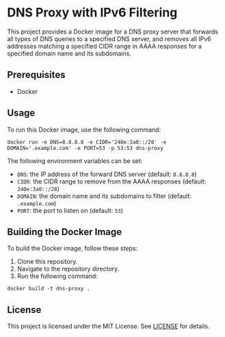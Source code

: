 # DNS Proxy with IPv6 Filtering

This project provides a Docker image for a DNS proxy server that forwards all types of DNS queries to a specified DNS server, and removes all IPv6 addresses matching a specified CIDR range in AAAA responses for a specified domain name and its subdomains.

## Prerequisites

- Docker

## Usage

To run this Docker image, use the following command:

```
docker run -e DNS=8.8.8.8 -e CIDR='240e:3a0::/28' -e DOMAIN='.example.com' -e PORT=53 -p 53:53 dns-proxy
```


The following environment variables can be set:

- `DNS`: the IP address of the forward DNS server (default: `8.8.8.8`)
- `CIDR`: the CIDR range to remove from the AAAA responses (default: `240e:3a0::/28`)
- `DOMAIN`: the domain name and its subdomains to filter (default: `.example.com`)
- `PORT`: the port to listen on (default: `53`)

## Building the Docker Image

To build the Docker image, follow these steps:

1. Clone this repository.
2. Navigate to the repository directory.
3. Run the following command:

```
docker build -t dns-proxy .
```

## License

This project is licensed under the MIT License. See [LICENSE](LICENSE) for details.
